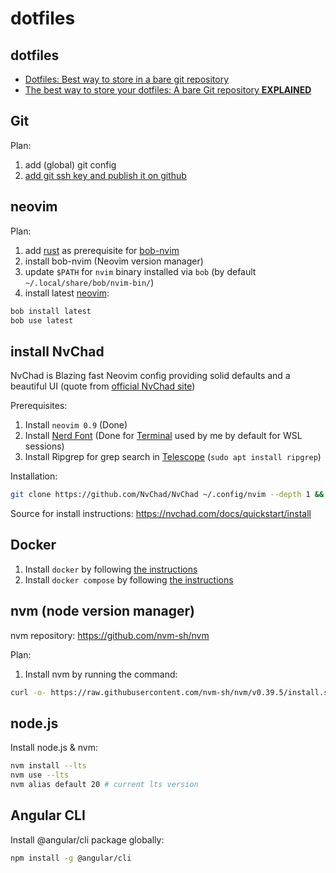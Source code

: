 # dotfiles

## dotfiles

- [Dotfiles: Best way to store in a bare git repository](https://www.atlassian.com/git/tutorials/dotfiles)
- [The best way to store your dotfiles: A bare Git repository **EXPLAINED**](https://www.ackama.com/what-we-think/the-best-way-to-store-your-dotfiles-a-bare-git-repository-explained/)

## Git

Plan:

1. add (global) git config
2. [add git ssh key and publish it on github](https://docs.github.com/en/authentication/connecting-to-github-with-ssh/generating-a-new-ssh-key-and-adding-it-to-the-ssh-agent)

## neovim

Plan:

1. add [rust](https://www.rust-lang.org/tools/install) as prerequisite for [bob-nvim](https://github.com/MordechaiHadad/bob)
2. install bob-nvim (Neovim version manager)
3. update `$PATH` for `nvim` binary installed via `bob` (by default `~/.local/share/bob/nvim-bin/`)
4. install latest [neovim](https://neovim.io/):

```sh
bob install latest
bob use latest
```

## install NvChad

NvChad is Blazing fast Neovim config providing solid defaults and a beautiful UI (quote from [official NvChad site](https://nvchad.com/))

Prerequisites:

1. Install `neovim 0.9` (Done)
2. Install [Nerd Font](https://www.nerdfonts.com/) (Done for [Terminal](https://github.com/microsoft/terminal) used by me by default for WSL sessions)
3. Install Ripgrep for grep search in [Telescope](https://github.com/nvim-telescope/telescope.nvim) (`sudo apt install ripgrep`)

Installation:

```sh
git clone https://github.com/NvChad/NvChad ~/.config/nvim --depth 1 && nvim
```

Source for install instructions: https://nvchad.com/docs/quickstart/install

## Docker

1. Install `docker` by following [the instructions](https://www.digitalocean.com/community/tutorials/how-to-install-and-use-docker-on-ubuntu-22-04)
2. Install `docker compose` by following [the instructions](https://www.digitalocean.com/community/tutorials/how-to-install-and-use-docker-compose-on-ubuntu-22-04)

## nvm (node version manager)

nvm repository: https://github.com/nvm-sh/nvm

Plan:

1. Install nvm by running the command:

```sh
curl -o- https://raw.githubusercontent.com/nvm-sh/nvm/v0.39.5/install.sh | bash
```

## node.js

Install node.js & nvm:

```sh
nvm install --lts
nvm use --lts
nvm alias default 20 # current lts version
```

## Angular CLI

Install @angular/cli package globally:

```sh
npm install -g @angular/cli
```
